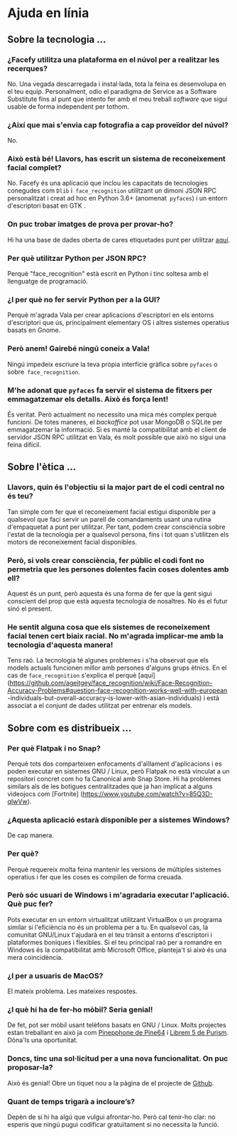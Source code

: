 # Ajuda en línia

## Sobre la tecnologia ...

### ¿Facefy utilitza una plataforma en el núvol per a realitzar les recerques?

No. Una vegada descarregada i instal·lada, tota la feina es desenvolupa en el teu equip. Personalment, odio el paradigma de Service as a Software Substitute fins al punt que intento fer amb el meu treball _software_ que sigui usable de forma independent per tothom.

### ¿Així que mai s'envia cap fotografia a cap proveïdor del núvol?

No.

### Això està bé! Llavors, has escrit un sistema de reconeixement facial complet?

No. Facefy és una aplicació que inclou les capacitats de tecnologies conegudes com `Dlib` i` face_recognition` utilitzant un dimoni JSON RPC personalitzat i creat ad hoc en Python 3.6+ (anomenat` pyfaces`) i un entorn d'escriptori basat en GTK .

### On puc trobar imatges de prova per provar-ho?

Hi ha una base de dades oberta de cares etiquetades punt per utilitzar [aquí](http://vis-www.cs.umass.edu/lfw/).

### Per què utilitzar Python per JSON RPC?

Perquè "face_recognition" està escrit en Python i tinc soltesa amb el llenguatge de programació.

### ¿I per què no fer servir Python per a la GUI?

Perquè m'agrada Vala per crear aplicacions d'escriptori en els entorns d'escriptori que ús, principalment elementary OS i altres sistemes operatius basats en Gnome.

### Però anem! Gairebé ningú coneix a Vala!

Ningú impedeix escriure la teva pròpia interfície gràfica sobre `pyfaces` o sobre` face_recognition`.

### M'he adonat que `pyfaces` fa servir el sistema de fitxers per emmagatzemar els detalls. Això és força lent!

És veritat. Però actualment no necessito una mica més complex perquè funcioni. De totes maneres, el _backoffice_ pot usar MongoDB o SQLite per emmagatzemar la informació. Si es manté la compatibilitat amb el client de servidor JSON RPC utilitzat en Vala, és molt possible que això no sigui una feina difícil.

## Sobre l'ètica ...

### Llavors, quin és l'objectiu si la major part de el codi central no és teu?

Tan simple com fer que el reconeixement facial estigui disponible per a qualsevol que faci servir un parell de comandaments usant una rutina d'empaquetat a punt per utilitzar. Per tant, podem crear consciència sobre l'estat de la tecnologia per a qualsevol persona, fins i tot quan s'utilitzen els motors de reconeixement facial disponibles.

### Però, si vols crear consciència, fer públic el codi font no permetria que les persones dolentes facin coses dolentes amb ell?

Aquest és un punt, però aquesta és una forma de fer que la gent sigui conscient del prop que està aquesta tecnologia de nosaltres. No és el futur sinó el present.

### He sentit alguna cosa que els sistemes de reconeixement facial tenen cert biaix racial. No m'agrada implicar-me amb la tecnologia d'aquesta manera!

Tens raó. La tecnologia té algunes problemes i s'ha observat que els models actuals funcionen millor amb persones d'alguns grups ètnics. En el cas de `face_recognition` s'explica el perquè [aquí](https://github.com/ageitgey/face_recognition/wiki/Face-Recognition-Accuracy-Problems#question-face-recognition-works-well-with-european -individuals-but-overall-accuracy-is-lower-with-asian-individuals) i està associat a el conjunt de dades utilitzat per entrenar els models.

## Sobre com es distribueix ...

### Per què Flatpak i no Snap?

Perquè tots dos comparteixen enfocaments d'aïllament d'aplicacions i es poden executar en sistemes GNU / Linux, però Flatpak no està vinculat a un repositori concret com ho fa Canonical amb Snap Store. Hi ha problemes similars als de les botigues centralitzades que ja han implicat a alguns videojocs com [Fortnite] (https://www.youtube.com/watch?v=85Q3D-qIwVw).

### ¿Aquesta aplicació estarà disponible per a sistemes Windows?

De cap manera.

### Per què?

Perquè requereix molta feina mantenir les versions de múltiples sistemes operatius i fer que les coses es compilen de forma creuada.

### Però sóc usuari de Windows i m'agradaria executar l'aplicació. Què puc fer?

Pots executar en un entorn virtualitzat utilitzant VirtualBox o un programa similar si l'eficiència no és un problema per a tu. En qualsevol cas, la comunitat GNU/Linux t'ajudarà en el teu trànsit a entorns d'escriptori i plataformes boniques i flexibles. Si el teu principal raó per a romandre en Windows és la compatibilitat amb Microsoft Office, planteja't si això és una mera coincidència.

### ¿I per a usuaris de MacOS?

El mateix problema. Les mateixes respostes.

### ¿I què hi ha de fer-ho mòbil? Seria genial!

De fet, pot ser mòbil usant telèfons basats en GNU / Linux. Molts projectes estan treballant en això ja com [Pinepphone de Pine64](https://www.pine64.org/pinephone/) i [Librem 5 de Purism](https://puri.sm/products/librem-5/). Dóna'ls una oportunitat.

### Doncs, tinc una sol·licitud per a una nova funcionalitat. On puc proposar-la?

Això és genial! Obre un tiquet nou a la pàgina de el projecte de [Github](https://github.com/febrezo/Facefy/issues).

### Quant de temps trigarà a incloure’s?

Depèn de si hi ha algú que vulgui afrontar-ho. Però cal tenir-ho clar: no esperis que ningú pugui codificar gratuïtament si no necessita la funció.
